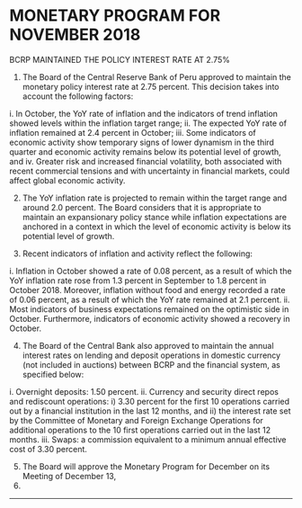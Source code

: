 # MONETARY PROGRAM FOR NOVEMBER 2018
 BCRP MAINTAINED THE POLICY INTEREST RATE AT 2.75%

1. The Board of the Central Reserve Bank of Peru approved to maintain the monetary policy
interest rate at 2.75 percent. This decision takes into account the following factors:

i. In October, the YoY rate of inflation and the indicators of trend inflation showed levels
within the inflation target range;
ii. The expected YoY rate of inflation remained at 2.4 percent in October;
iii. Some indicators of economic activity show temporary signs of lower dynamism in the
third quarter and economic activity remains below its potential level of growth, and
iv. Greater risk and increased financial volatility, both associated with recent
commercial tensions and with uncertainty in financial markets, could affect global
economic activity.

2. The YoY inflation rate is projected to remain within the target range and around 2.0 percent.
The Board considers that it is appropriate to maintain an expansionary policy stance while
inflation expectations are anchored in a context in which the level of economic activity is
below its potential level of growth.

3. Recent indicators of inflation and activity reflect the following:

i. Inflation in October showed a rate of 0.08 percent, as a result of which the YoY inflation
rate rose from 1.3 percent in September to 1.8 percent in October 2018. Moreover,
inflation without food and energy recorded a rate of 0.06 percent, as a result of which the
YoY rate remained at 2.1 percent.
ii. Most indicators of business expectations remained on the optimistic side in October.
Furthermore, indicators of economic activity showed a recovery in October.

4. The Board of the Central Bank also approved to maintain the annual interest rates on lending
and deposit operations in domestic currency (not included in auctions) between BCRP and
the financial system, as specified below:

i. Overnight deposits: 1.50 percent.
ii. Currency and security direct repos and rediscount operations: i) 3.30 percent for the
first 10 operations carried out by a financial institution in the last 12 months, and ii)
the interest rate set by the Committee of Monetary and Foreign Exchange Operations
for additional operations to the 10 first operations carried out in the last 12 months.
iii. Swaps: a commission equivalent to a minimum annual effective cost of 3.30 percent.

5. The Board will approve the Monetary Program for December on its Meeting of December 13,
2018.


-----

